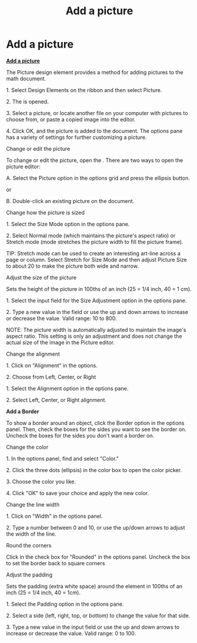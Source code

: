 ﻿---
title: Add a picture
category: reference
---

# Add a picture

**<u>Add a picture</u>**

The Picture design element provides a method for adding pictures to the math document.

1\. Select Design Elements on the ribbon and then select Picture.

2\. The is opened.

3\. Select a picture, or locate another file on your computer with pictures to choose from, or paste a copied image into the editor.

4\. Click OK, and the picture is added to the document. The options pane has a variety of settings for further customizing a picture.

Change or edit the picture

To change or edit the picture, open the . There are two ways to open the picture editor:

A. Select the Picture option in the options grid and press the ellipsis button.

or

B. Double-click an existing picture on the document.

Change how the picture is sized

1\. Select the Size Mode option in the options pane.

2\. Select Normal mode (which maintains the picture's aspect ratio) or Stretch mode (mode stretches the picture width to fill the picture frame).

TIP: Stretch mode can be used to create an interesting art-line across a page or column. Select Stretch for Size Mode and then adjust Picture Size to about 20 to make the picture both wide and narrow.

Adjust the size of the picture

Sets the height of the picture in 100ths of an inch (25 = 1/4 inch, 40 = 1 cm).

1\. Select the input field for the Size Adjustment option in the options pane.

2\. Type a new value in the field or use the up and down arrows to increase or decrease the value. Valid range: 10 to 800.

NOTE: The picture width is automatically adjusted to maintain the image's aspect ratio. This setting is only an adjustment and does not change the actual size of the image in the Picture editor.

Change the alignment

1\. Click on "Alignment" in the options.

2\. Choose from Left, Center, or Right

1\. Select the Alignment option in the options pane.

2\. Select Left, Center, or Right alignment.

**Add a Border**

To show a border around an object, click the Border option in the options panel. Then, check the boxes for the sides you want to see the border on. Uncheck the boxes for the sides you don't want a border on.

Change the color

1\. In the options panel, find and select "Color."

2\. Click the three dots (ellipsis) in the color box to open the color picker.

3\. Choose the color you like.

4\. Click "OK" to save your choice and apply the new color.

Change the line width

1\. Click on "Width" in the options panel.

2\. Type a number between 0 and 10, or use the up/down arrows to adjust the width of the line.

Round the corners

Click in the check box for "Rounded" in the options panel. Uncheck the box to set the border back to square corners

Adjust the padding

Sets the padding (extra white space) around the element in 100ths of an inch (25 = 1/4 inch, 40 = 1cm).

1\. Select the Padding option in the options pane.

2\. Select a side (left, right, top, or bottom) to change the value for that side.

3\. Type a new value in the input field or use the up and down arrows to increase or decrease the value. Valid range: 0 to 100.

